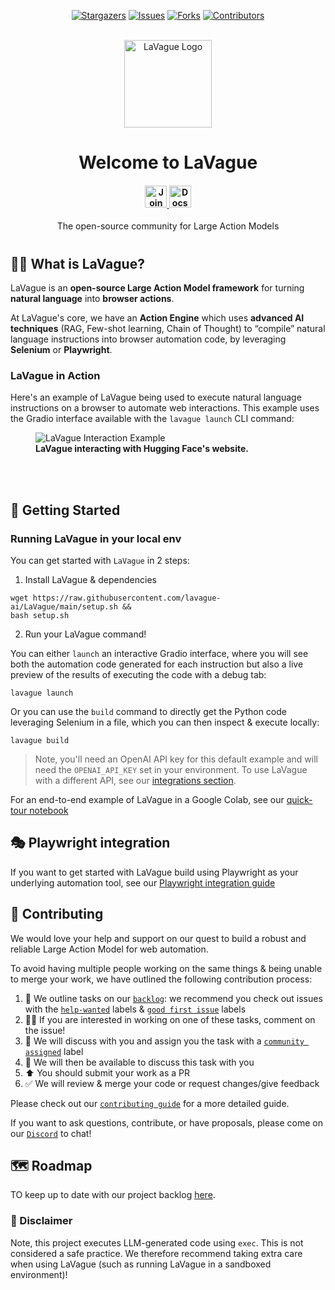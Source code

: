 <p align="center">
  <a href="https://github.com/lavague-ai/LaVague/stargazers"><img src="https://img.shields.io/github/stars/lavague-ai/LaVague.svg?style=for-the-badge" alt="Stargazers"></a>
  <a href="https://github.com/lavague-ai/LaVague/issues"><img src="https://img.shields.io/github/issues/lavague-ai/LaVague.svg?style=for-the-badge" alt="Issues"></a>
  <a href="https://github.com/lavague-ai/LaVague/network/members"><img src="https://img.shields.io/github/forks/lavague-ai/LaVague.svg?style=for-the-badge" alt="Forks"></a>
  <a href="https://github.com/lavague-ai/LaVague/graphs/contributors"><img src="https://img.shields.io/github/contributors/lavague-ai/LaVague.svg?style=for-the-badge" alt="Contributors"></a>
</p>
</br>

<div align="center">
  <img src="static/logo.png" width=140px: alt="LaVague Logo">
  <h1>Welcome to LaVague</h1>

<h4 align="center">
 <a href="https://discord.gg/SDxn9KpqX9" target="_blank">
    <img src="https://dcbadge.vercel.app/api/server/SDxn9KpqX9?compact=true" height='35px' alt="Join our Discord server!">
  </a>
  <a href="https://docs.lavague.ai/en/latest/"><img src="https://img.shields.io/badge/📄-docs-000000?style=for-the-badge&colorA=09c&colorB=555" height='35px' alt="Docs"></a>
</h4>
  <p>The open-source community for Large Action Models</p>
<h1></h1>
</div>

## 🏄‍♀️  What is LaVague?

LaVague is an **open-source Large Action Model framework** for turning **natural language** into **browser actions**.

At LaVague's core, we have an **Action Engine** which uses **advanced AI techniques** (RAG, Few-shot learning, Chain of Thought) to “compile” natural language instructions into browser automation code, by leveraging **Selenium** or **Playwright**.

### LaVague in Action

Here's an example of LaVague being used to execute natural language instructions on a browser to automate web interactions. This example uses the Gradio interface available with the `lavague launch` CLI command:

<div>
  <figure>
    <img src="static/hf_lavague.gif" alt="LaVague Interaction Example" style="margin-right: 20px;">
    <figcaption><b>LaVague interacting with Hugging Face's website.</b></figcaption>
  </figure>
  <br><br>
</div>

## 🚀 Getting Started

### Running LaVague in your local env

You can get started with `LaVague` in 2 steps:

1. Install LaVague & dependencies
```
wget https://raw.githubusercontent.com/lavague-ai/LaVague/main/setup.sh &&
bash setup.sh
```

2. Run your LaVague command!

You can either `launch` an interactive Gradio interface, where you will see both the automation code generated for each instruction but also a live preview of the results of executing the code with a debug tab:
```
lavague launch
```

Or you can use the `build` command to directly get the Python code leveraging Selenium in a file, which you can then inspect & execute locally:
```
lavague build
```

> Note, you'll need an OpenAI API key for this default example and will need the `OPENAI_API_KEY` set in your environment. To use LaVague with a different API, see our [integrations section](https://docs.lavague.ai/en/latest/docs/integrations/home/).

For an end-to-end example of LaVague in a Google Colab, see our [quick-tour notebook](https://colab.research.google.com/github/lavague-ai/lavague/blob/main/docs/docs/get-started/quick-tour-notebook/quick-tour.ipynb)

## 🎭 Playwright integration

If you want to get started with LaVague build using Playwright as your underlying automation tool, see our [Playwright integration guide](./docs/docs/get-started/playwright.md)

## 🙋 Contributing

We would love your help and support on our quest to build a robust and reliable Large Action Model for web automation.

To avoid having multiple people working on the same things & being unable to merge your work, we have outlined the following contribution process:

1) 📢 We outline tasks on our [`backlog`](https://github.com/orgs/lavague-ai/projects/1/views/3): we recommend you check out issues with the [`help-wanted`](https://github.com/lavague-ai/LaVague/labels/help%20wanted) labels & [`good first issue`](https://github.com/lavague-ai/LaVague/labels/good%20first%20issue) labels
2) 🙋‍♀️ If you are interested in working on one of these tasks, comment on the issue! 
3) 🤝 We will discuss with you and assign you the task with a [`community assigned`](https://github.com/lavague-ai/LaVague/labels/community-assigned) label 
4) 💬 We will then be available to discuss this task with you
5) ⬆️ You should submit your work as a PR
6) ✅ We will review & merge your code or request changes/give feedback

Please check out our [`contributing guide`](./contributing.md) for a more detailed guide.

If you want to ask questions, contribute, or have proposals, please come on our [`Discord`](https://discord.gg/SDxn9KpqX9) to chat!

## 🗺️ Roadmap

TO keep up to date with our project backlog [here](https://github.com/orgs/lavague-ai/projects/1/views/2).

### 🚨 Disclaimer

Note, this project executes LLM-generated code using `exec`. This is not considered a safe practice. We therefore recommend taking extra care when using LaVague (such as running LaVague in a sandboxed environment)!
